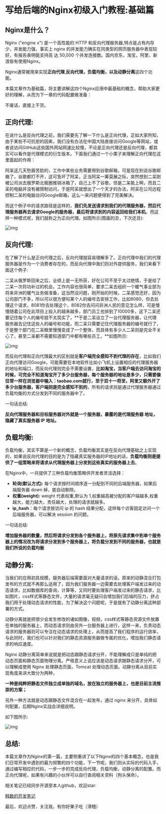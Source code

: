 # 写给后端的Nginx初级入门教程:基础篇

## Nginx是什么？

Nginx ("engine x") 是一个高性能的 HTTP 和反向代理服务器,特点是占有内存少，并发能力强，事实上 nginx 的并发能力确实在同类型的网页服务器中表现较好，有报告表明能支持高 达 50,000 个并发连接数。国内京东，淘宝，阿里，新浪皆有使用Nginx。

Nginx通常被用来实现**正向代理**,**反向代理，负载均衡，以及动静分离**这四个功能。

本篇文章作为基础篇，将主要讲解这四个Nginx应用中最基础的概念，帮助大家更好的理解，从而为下一章的代码配置做准备：

不废话，直接上干货。

## 正向代理:

在说什么是反向代理之前，我们需要先了解一下什么是正向代理，正如大家所知，由于某些不可抗拒的因素，我们没有办法在中国大陆直接访问Google等网站，或者说访问GitHub这些国外网站网速比较慢，不论是正向代理还是反向代理，都其实可以看作是代理模式的衍生版本。下面我们通过一个小栗子来理解正向代理在这里面起的作用：

阿呆这几天愁眉苦脸的，工作中某些业务需要用到谷歌邮箱，可是现在别说谷歌邮箱了，谷歌都打不开，这可急坏了阿呆，正当阿呆一筹莫展之际，突然想到二呆刚被公司派去俄罗斯北极圈推销冰箱了，自己上不了谷歌，但是二呆能上啊，而且二呆的电脑并没有被限制访问，于是阿呆就想出了一个天才的办法，阿呆在公司远程控制二呆的电脑访问Google邮箱，这么一来问题便得到了完美解决。

而这个例子中的请求路径是这样的，**我们先发送请求到我们的代理服务器，然后代理服务器再去请求Google的服务器，最后将请求到的内容返回给我们本机**。而这样一种模式呢，我们就称之为正向代理。如图所示(图画的丑，下次还丑):

 ![img](./img/1.png) 

## 反向代理:

在了解了什么是正向代理之后，反向代理就容易理解多了。正向代理中我们的代理服务器是作为一个消费者存在的，而反向代理中我们则对外提供服务，我们来看下面这个例子:

二呆从俄罗斯回来之后，业绩上是一无所获，好在公司不至于太过绝情，于是给了二呆一次将功补过的机会。工作内容也很简单，要求二呆去组织一个暖气事业部为将来非洲的暖气业务做准备，这当然没问题，刚开始的时候，二呆感觉还好，因为公司部门不多，所以可以很方便叫某个人的编号去安排工作，比如8080，你去处理这个请求，8081你去处理这个，8082你去问问非洲人民的意见怎么样，可是慢慢随着公司在此项目上投入的越来越多，部门员工也排到了10000多，这下二呆还要记住每个人的编号就不太现实了，**于是二呆设立了一台代理服务器，让代理服务器去记住这些人的编号和功能，而二呆只需要记住代理服务器的编号就行了，于是整个部门在二呆眼里慢慢变成了一个整体，而具体有多少人二呆则是完全不关心了，甚至二呆都不需要知道部门中都有哪些员工，**如图所示:

 ![img](./img/2.png) 

而反向代理和正向代理最大的区别就是**客户端完全感知不到代理的存在**，比如我们正向代理访问Google，可能需要在本地软件比如小飞机上设置相应的代理服务器的地址和端口，而反向代理则完全不需要设置，**比如淘宝，当客户端去访问淘宝的时候，可完全不知道淘宝开了多少台服务器，每个服务器的地址是多少，只需要像往常一样在浏览器中输入：taobao.com就行，至于双十一将至，阿里又额外开了多少台服务器，客户端则是完全感知不到的**，所有的请求则是通过代理服务器通过负载均衡的方式分发到不同的服务器中了。

一句话总结:

**反向代理服务器和目标服务器对外就是一个服务器，暴露的是代理服务器 地址，隐藏了真实服务器 IP 地址。**



## 负载均衡:

负载均衡，其实不算是一个新的概念，负载均衡其实是在反向代理基础之上实现的，如果说反向代理的目的是为了隐藏真实服务器的IP地址的话，**负载均衡则是提供了一组策略来将请求从代理服务器上分发到这些真实的服务器上去**。

在Nginx中，一共提供了三种负载均衡策略供开发者灵活选择：

- **轮询(默认方式):**  每个请求按时间顺序逐一分配到不同的后端服务器，如果后端服务器 down 掉，能自动剔除。
- **权重(weight):**  weight 代表权重,默认为 1,权重越高被分配的客户端越多,权重越大，能力越大，责任越大，处理的请求就越多。
- **ip_hash**：每个请求按访问 ip 的 hash 结果分配，这样每个访客固定访问一个后端服务器，可以解决 session 的问题。

一句话总结:

**增加服务器的数量，然后将请求分发到各个服务器上，将原先请求集中到单个服务器上的情况改为将请求分发到多个服务器上，将负载分发到不同的服务器，也就是我们所说的负载均衡**



## 动静分离:

当我们的应用初具规模，服务器后端需要面对大量请求的话，原来的动静混合打包发布的方式就不再那么适用了，因为我们服务器一边需要去处理客户端发过来的动态请求，比如数据库的查询，计算等，又同时要处理客户端发过来的静态请求，比如图片，css样式等静态文件，大量的请求毫无疑问会增加我们后端的压力，挤占我们用于处理动态请求的性能，为了解决这个问题呢，于是就有了动静分离这种部署的方式。

动静分离就是把很少会发生修改的诸如图像，视频，css样式等静态资源文件放置在单独的服务器上，而动态请求则由另外一台服务器上进行，这样一来，负责动态请求的服务器则可以专注在动态请求的处理上，从而提高了我们程序的运行效率，与此同时，我们也可以针对我们的静态资源服务器做专属的优化，增加我们静态请求的响应速度。

Nginx 动静分离简单来说就是把动态跟静态请求分开，不能理解成只是单纯的把动态页面和静态页面物理分离。严格意义上说应该是动态请求跟静态请求分开，可以理解成使用 Nginx 处理静态页面，Tomcat 处理动态页面。动静分离从目前实现角度来讲大致分为两种，

**一种是纯粹把静态文件独立成单独的域名，放在独立的服务器上，也是目前主流推崇的方案；**

另外一种方法就是动态跟静态文件混合在一起发布，通过 nginx 来分开，具体如何配置，后期Nginx实战会详细说明。

如下图所示:

![img](./img/3.png) 

## **总结:**

本篇文章作为Nginx的第一篇，主要侧重讲了以下Nginx的四个基本概念，也是我们日常开发中遇到的最为频繁的四个功能，下一节呢，我们则从实际的代码入手，通过编写相应的代码，一步一步的完成反向代理，负载均衡，动静分离的配置。而正向代理呢，如果有兴趣的小伙伴可以自行查阅相关资料（狗头保命）。

相关笔记已经同步开源至本人github，欢迎star:

[韩数的开发笔记](https://github.com/hanshuaikang/HanShu-Note)

最后，欢迎点赞，关注我，有你好果子吃（滑稽）


















